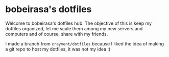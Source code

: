# bobeirasa's dotfiles
Welcome to bobeirasa's dotfiles hub. The objective of this is keep my dotfiles organized, let me scale them among my new servers and computers and of course, share with my friends.

I made a branch from `crayment/dotfiles` because I liked the idea of making a git repo to host my dotfiles, it was not my idea :)

